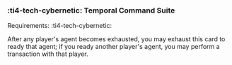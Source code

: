 ### :ti4-tech-cybernetic: **Temporal Command Suite**

Requirements: :ti4-tech-cybernetic:

After any player's agent becomes exhausted, you may exhaust this card to ready that agent; if you ready another player's agent, you may perform a transaction with that player.
